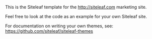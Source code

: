 This is the Siteleaf template for the http://siteleaf.com marketing site. 

Feel free to look at the code as an example for your own Siteleaf site.

For documentation on writing your own themes, see:
https://github.com/siteleaf/siteleaf-themes